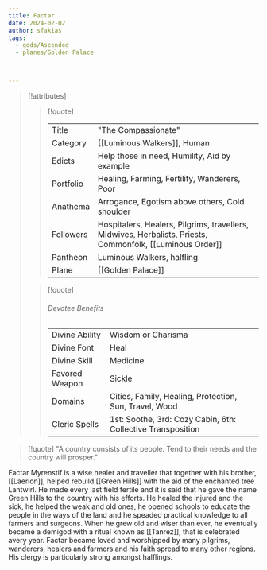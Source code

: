 ```yaml
---
title: Factar
date: 2024-02-02
author: sfakias
tags:
  - gods/Ascended
  - planes/Golden Palace



---
```

> [!attributes]
> 
> > [!quote]
> >
> > | | |
> > | --- | --- |
> > | Title | "The Compassionate" |
> > | Category | [[Luminous Walkers]], Human |
> > | Edicts | Help those in need, Humility, Aid by example |
> > | Portfolio | Healing, Farming, Fertility, Wanderers, Poor |
> > | Anathema | Αrrogance, Egotism above others, Cold shoulder |
> > | Followers | Hospitalers, Healers, Pilgrims, travellers, Midwives, Herbalists, Priests, Commonfolk, [[Luminous Order]] |
> > | Pantheon | Luminous Walkers, halfling |
> > | Plane | [[Golden Palace]] |
>
> > [!quote]
> > 
> > ###### Devotee Benefits
> > | | |
> > | --- | --- |
> > | Divine Ability | Wisdom or Charisma |
> > | Divine Font | Heal |
> > | Divine Skill | Medicine |
> > | Favored Weapon | Sickle |
> > | Domains | Cities, Family, Healing, Protection, Sun, Travel, Wood |
> > | Cleric Spells | 1st: Soothe, 3rd: Cozy Cabin, 6th: Collective Transposition |

> [!quote] 
>"A country consists of its people. Tend to their needs and the country will prosper."

Factar Myrenstif is a wise healer and traveller that together with his brother, [[Laerion]], helped rebuild [[Green Hills]] with the aid of the enchanted tree Lantwirl. He made every last field fertile and it is said that he gave the name Green Hills to the country with his efforts. He healed the injured and the sick, he helped the weak and old ones, he opened schools to educate the people in the ways of the land and he speaded practical knowledge to all farmers and surgeons. When he grew old and wiser than ever, he eventually became a demigod with a ritual known as [[Tanrez]], that is celebrated avery year. Factar became loved and worshipped by many pilgrims, wanderers, healers and farmers and his faith spread to many other regions. His clergy is particularly strong amongst halflings.